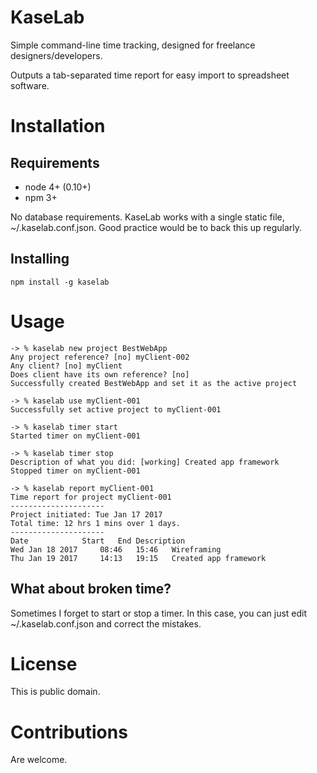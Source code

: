 # KaseLab

Simple command-line time tracking, designed for freelance designers/developers.

Outputs a tab-separated time report for easy import to spreadsheet software.

# Installation

## Requirements

* node 4+ (0.10+)
* npm 3+

No database requirements. KaseLab works with a single static file, ~/.kaselab.conf.json. Good
practice would be to back this up regularly.

## Installing

```
npm install -g kaselab
```

# Usage
```
-> % kaselab new project BestWebApp
Any project reference? [no] myClient-002
Any client? [no] myClient
Does client have its own reference? [no]
Successfully created BestWebApp and set it as the active project

-> % kaselab use myClient-001
Successfully set active project to myClient-001

-> % kaselab timer start
Started timer on myClient-001

-> % kaselab timer stop
Description of what you did: [working] Created app framework
Stopped timer on myClient-001

-> % kaselab report myClient-001
Time report for project myClient-001
---------------------
Project initiated: Tue Jan 17 2017
Total time: 12 hrs 1 mins over 1 days.
---------------------
Date			Start	End	Description
Wed Jan 18 2017		08:46	15:46	Wireframing
Thu Jan 19 2017		14:13	19:15	Created app framework

```

## What about broken time?

Sometimes I forget to start or stop a timer. In this case, you can just edit ~/.kaselab.conf.json and correct
the mistakes.

# License

This is public domain.

# Contributions

Are welcome.
